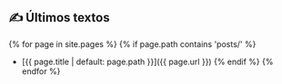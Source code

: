 ## ✍️ Últimos textos

{% for page in site.pages %}
  {% if page.path contains 'posts/' %}
- [{{ page.title | default: page.path }}]({{ page.url }})
  {% endif %}
{% endfor %}
